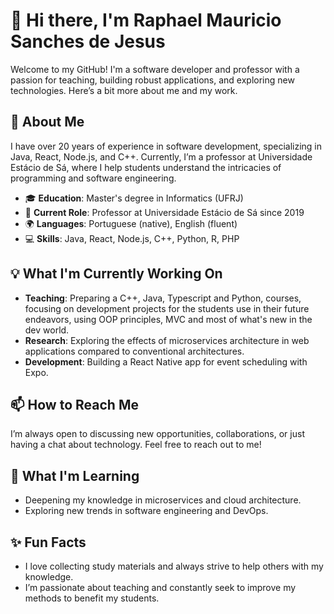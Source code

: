# 👋 Hi there, I'm Raphael Mauricio Sanches de Jesus

Welcome to my GitHub! I'm a software developer and professor with a passion for teaching, building robust applications, and exploring new technologies. Here’s a bit more about me and my work.

## 🚀 About Me

I have over 20 years of experience in software development, specializing in Java, React, Node.js, and C++. Currently, I’m a professor at Universidade Estácio de Sá, where I help students understand the intricacies of programming and software engineering.

- 🎓 **Education**: Master's degree in Informatics (UFRJ)
- 🏢 **Current Role**: Professor at Universidade Estácio de Sá since 2019
- 🌍 **Languages**: Portuguese (native), English (fluent)
- 💻 **Skills**: Java, React, Node.js, C++, Python, R, PHP

## 💡 What I'm Currently Working On

- **Teaching**: Preparing a C++, Java, Typescript and Python, courses, focusing on development projects for the students use in their future endeavors, using OOP principles, MVC and most of what's new in the dev world.
- **Research**: Exploring the effects of microservices architecture in web applications compared to conventional architectures.
- **Development**: Building a React Native app for event scheduling with Expo.

## 📫 How to Reach Me

I’m always open to discussing new opportunities, collaborations, or just having a chat about technology. Feel free to reach out to me!

## 🌱 What I'm Learning

- Deepening my knowledge in microservices and cloud architecture.
- Exploring new trends in software engineering and DevOps.

## ✨ Fun Facts

- I love collecting study materials and always strive to help others with my knowledge.
- I’m passionate about teaching and constantly seek to improve my methods to benefit my students.
